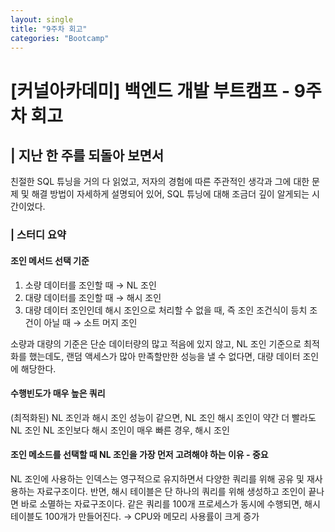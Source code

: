 ```yaml
---
layout: single
title: "9주차 회고"
categories: "Bootcamp"
---
```


# [커널아카데미] 백엔드 개발 부트캠프 - 9주차 회고

## | 지난 한 주를 되돌아 보면서

친절한 SQL 튜닝을 거의 다 읽었고, 저자의 경험에 따른 주관적인 생각과 그에 대한 문제 및 해결 방법이 
자세하게 설명되어 있어, SQL 튜닝에 대해 조금더 깊이 알게되는 시간이었다.


### | 스터디 요약 ###

#### 조인 메서드 선택 기준
1. 소량 데이터를 조인할 때 → NL 조인
2. 대량 데이터를 조인할 때 → 해시 조인
3. 대량 데이터 조인인데 해시 조인으로 처리할 수 없을 때, 즉 조인 조건식이 등치 조건이 아닐 때 → 소트 머지 조인

소량과 대량의 기준은 단순 데이터량의 많고 적음에 있지 않고, NL 조인 기준으로 최적화를 했는데도, 랜덤 액세스가 많아 
만족할만한 성능을 낼 수 없다면, 대량 데이터 조인에 해당한다.

#### 수행빈도가 매우 높은 쿼리
(최적화된) NL 조인과 해시 조인 성능이 같으면, NL 조인
해시 조인이 약간 더 빨라도 NL 조인
NL 조인보다 해시 조인이 매우 빠른 경우, 해시 조인

#### 조인 메소드를 선택할 때 NL 조인을 가장 먼저 고려해야 하는 이유 - 중요
NL 조인에 사용하는 인덱스는 영구적으로 유지하면서 다양한 쿼리를 위해 공유 및 재사용하는 자료구조이다.  반면, 해시 
테이블은 단 하나의 쿼리를 위해 생성하고 조인이 끝나면 바로 소멸하는 자료구조이다.  같은 쿼리를 100개 프로세스가 동시에 
수행되면, 해시 테이블도 100개가 만들어진다. → CPU와 메모리 사용률이 크게 증가